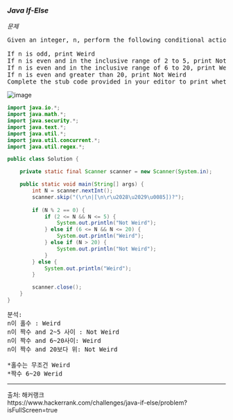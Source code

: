 ### *Java If-Else*

*문제*<br>
<pre>
Given an integer, n, perform the following conditional actions:

If n is odd, print Weird
If n is even and in the inclusive range of 2 to 5, print Not Weird
If n is even and in the inclusive range of 6 to 20, print Weird
If n is even and greater than 20, print Not Weird
Complete the stub code provided in your editor to print whether or not n is weird.
</pre>
  ![image](https://github.com/minahLim/CodingTest/assets/146914181/116a273f-52cf-4393-ad45-fcd6cd679639)
<br>
```java
import java.io.*;
import java.math.*;
import java.security.*;
import java.text.*;
import java.util.*;
import java.util.concurrent.*;
import java.util.regex.*;

public class Solution {

    private static final Scanner scanner = new Scanner(System.in);

    public static void main(String[] args) {
        int N = scanner.nextInt();
        scanner.skip("(\r\n|[\n\r\u2028\u2029\u0085])?");
        
        if (N % 2 == 0) { 
            if (2 <= N && N <= 5) {
                System.out.println("Not Weird");
            } else if (6 <= N && N <= 20) {
                System.out.println("Weird");
            } else if (N > 20) {
                System.out.println("Not Weird");
            }
        } else {
            System.out.println("Weird"); 
        }

        scanner.close();
    }
}
```
<pre>
분석:
n이 홀수 : Weird
n이 짝수 and 2~5 사이 : Not Weird
n이 짝수 and 6~20사이: Weird
n이 짝수 and 20보다 위: Not Weird

*홀수는 무조건 Weird
*짝수 6~20 Werid
</pre>

<hr>
출처: 해커랭크<br>
https://www.hackerrank.com/challenges/java-if-else/problem?isFullScreen=true
